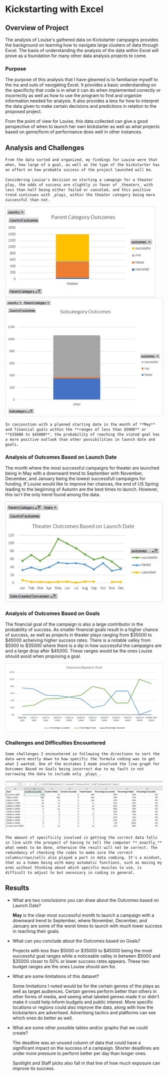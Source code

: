 # Kickstarting with Excel

## Overview of Project

   The analysis of Louise's gathered data on Kickstarter campaigns provides the background on learning how to navigate large clusters of data through Excel. The basis of understanding the analysis of the data within Excel will prove as a foundation for many other data analysis projects to come.

### Purpose

   The purpose of this analysis that I have gleamed is to familiarize myself to the ins and outs of navigating Excel. It provides a basic understanding on the specificity that code is in what it can do when implemented correctly or incorrectly as well as how to use the program to find and organize information needed for analysis. It also provides a lens for how to interpret the data given to make certain decisions and predictions in relation to the proposed project.

   From the point of view for Louise, this data collected can give a good perspective of when to launch her own kickstarter as well as what projects based on genre/form of performance does well in other instances. 

## Analysis and Challenges

    From the data sorted and organized, my findings for Louise were that when, how large of a goal, as well as the type of the kickstarter has an affect on how probable success of the project launched will be.

    Considering Louise's decision on starting a camapign for a theater play, the odds of success are slightly in favor of _theaters_ with less than half being either failed or canceled, and this positive trend continues with _plays_ within the theater category being more successful than not.

![Outcomes of Theater](Write-up_Resources/Outcomes_of_Theater.png)
![Outcomes of Plays](Write-up_Resources/Outcomes_of_Plays.png)

    In conjunction with a planned starting date in the month of **May** and financial goals within the **ranges of less than $5000** or **$35000 to $45000**, the probability of reaching the stated goal has a more positive outlook than other possibilities in launch date and goals.

    
### Analysis of Outcomes Based on Launch Date
 
   The month where the most successful campaigns for theater are launched being in May with a downward trend to September with November, December, and January being the lowest successfull campaigns for funding. If Louise would like to improve her chances, the end of US Spring leading to the beginning of Autumn are the best times to launch. However, this isn't the only trend found among the data.
   
![Theater Outcomes vs Launch](Resources/Theater_Outcomes_Vs_Launch.png)

### Analysis of Outcomes Based on Goals

   The financial goal of the campaign is also a large contributor in the probability of success. As smaller financial goals result in a higher chance of success, as well as projects in theater plays ranging from $35000 to $45000 acheiving higher success rates. There is a notable valley from $5000 to $35000 where there is a dip in how successful the campaigns are and a large drop after $45000. These ranges would be the ones Louise should avoid when proposing a goal.
   
![Outcomes vs Goals](Resources/Outcomes_vs_Goals.png)

### Challenges and Difficulties Encountered

    Some challenges I encountered in following the directions to sort the data were mostly down to how specific the formula coding was to get what I wanted. One of the mistakes I made involved the line graph for Outcomes Based on Goals being incorrect due to my fault in not narrowing the data to include only _plays_. 

![Coding Specificity](Write-up_Resources/coding_specificity.png)

    The amount of specificity involved in getting the correct data falls in line with the prospect of having to tell the computer **_exactly_** what needs to be done, otherwise the result will not be correct. The redundancy of checking the codes to make sure the correct columns/rows/cells also played a part in data combing. It's a mindset, that as a human being with many automatic functions, such as moving my arms without thinking about which specific muscles to use, is difficult to adjust to but necessary in coding in general.

## Results

- What are two conclusions you can draw about the Outcomes based on Launch Date?
    
    **May** is the clear most successful month to launch a campaign with a downward trend to September, where November, December, and January are some of the worst times to launch with much lower success in reaching their goals.

- What can you conclude about the Outcomes based on Goals?

    Projects with less than $5000 or $35000 to $45000 being the most successful goal ranges while a noticeable valley in between $5000 and $35000 closer to 50% or lower success rates appears. These two budget ranges are the ones Louise should aim for.

- What are some limitations of this dataset?
    
    Some limitations I noted would be for the certain genres of the plays as well as target audiences. Certain genres perform better than others in other forms of media, and seeing what labeled genres made it or didn't make it could help inform budgets and public interest. More specific locations or regions could also improve the data, along with how the kickstarters are advertised. Advertising tactics and platforms can see which ones do better as well.

- What are some other possible tables and/or graphs that we could create?

    The deadline was an unused column of data that could have a significant impact on the success of a campaign. Shorter deadlines are under more pressure to perform better per day than longer ones.

    Spotlight and Staff picks also fall in that line of how much exposure can improve its success.
